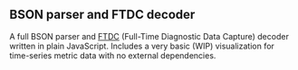 ## BSON parser and FTDC decoder

A full BSON parser and [FTDC](https://www.mongodb.com/docs/manual/administration/full-time-diagnostic-data-capture/) (Full-Time Diagnostic Data Capture) decoder written in plain JavaScript. Includes a very basic (WIP) visualization for time-series metric data with no external dependencies.
